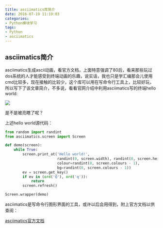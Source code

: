 ```yaml
---
title: asciimatics库简介
date: 2016-07-19 11:19:03
categories: 
- Python模块学习
tags:
- Python
- asciimatics
---
```


## asciimatics简介
asciimatics生成ascii动画，看官方文档，上面特意强调了80后，看来那些玩过dos系统的人才能感受到终端动画的乐趣，说实话，我也只是学汇编那会儿使用cmd比较多，现在接触的比较少，这个库可以用在写命令行工具上，比较好玩，所以写下了该文章简介，不多说，看看官网介绍中利用asciimatics写的终端hello world:

![](http://i.imgur.com/uqY5mka.gif)

是不是被亮瞎了呢？

<!-- more -->

上述hello world源代码：

```python
from random import randint
from asciimatics.screen import Screen

def demo(screen):
    while True:
        screen.print_at('Hello world!',
                        randint(0, screen.width), randint(0, screen.height),
                        colour=randint(0, screen.colours - 1),
                        bg=randint(0, screen.colours - 1))
        ev = screen.get_key()
        if ev in (ord('Q'), ord('q')):
            return
        screen.refresh()

Screen.wrapper(demo)
```

asciimatics是写命令行图形界面的工具，或许以后会用得到，附上官方文档以供查阅：

[asciimatics官方文档](http://asciimatics.readthedocs.org/)